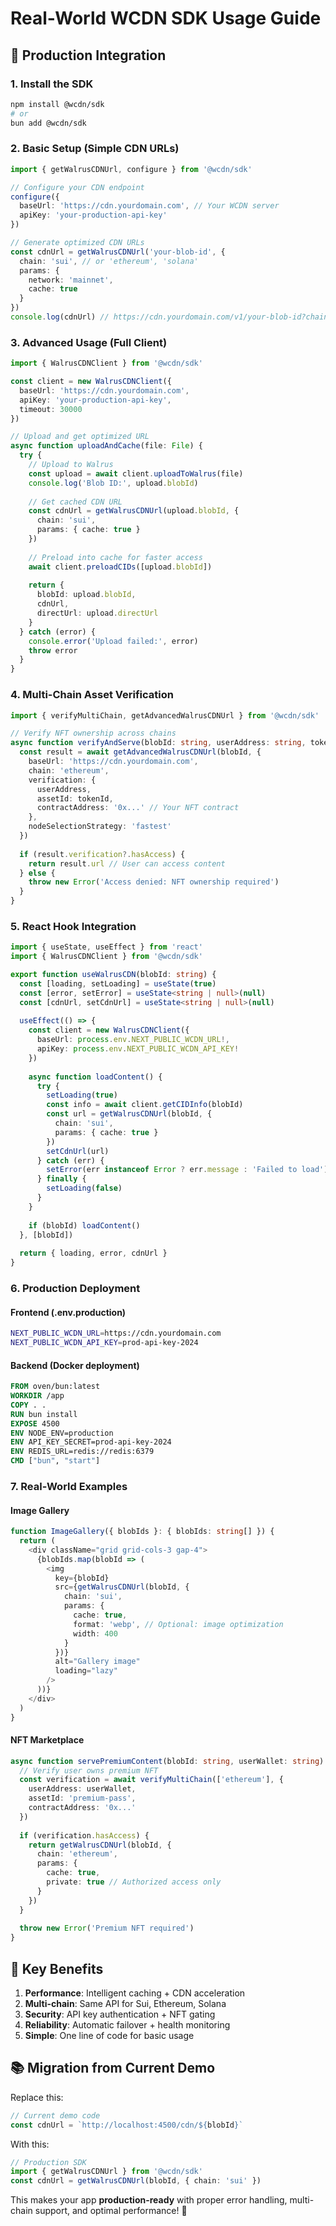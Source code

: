 # Real-World WCDN SDK Usage Guide

## 🚀 Production Integration

### 1. Install the SDK
```bash
npm install @wcdn/sdk
# or
bun add @wcdn/sdk
```

### 2. Basic Setup (Simple CDN URLs)
```typescript
import { getWalrusCDNUrl, configure } from '@wcdn/sdk'

// Configure your CDN endpoint
configure({
  baseUrl: 'https://cdn.yourdomain.com', // Your WCDN server
  apiKey: 'your-production-api-key'
})

// Generate optimized CDN URLs
const cdnUrl = getWalrusCDNUrl('your-blob-id', {
  chain: 'sui', // or 'ethereum', 'solana'
  params: { 
    network: 'mainnet',
    cache: true 
  }
})
console.log(cdnUrl) // https://cdn.yourdomain.com/v1/your-blob-id?chain=sui&network=mainnet
```

### 3. Advanced Usage (Full Client)
```typescript
import { WalrusCDNClient } from '@wcdn/sdk'

const client = new WalrusCDNClient({
  baseUrl: 'https://cdn.yourdomain.com',
  apiKey: 'your-production-api-key',
  timeout: 30000
})

// Upload and get optimized URL
async function uploadAndCache(file: File) {
  try {
    // Upload to Walrus
    const upload = await client.uploadToWalrus(file)
    console.log('Blob ID:', upload.blobId)
    
    // Get cached CDN URL
    const cdnUrl = getWalrusCDNUrl(upload.blobId, {
      chain: 'sui',
      params: { cache: true }
    })
    
    // Preload into cache for faster access
    await client.preloadCIDs([upload.blobId])
    
    return {
      blobId: upload.blobId,
      cdnUrl,
      directUrl: upload.directUrl
    }
  } catch (error) {
    console.error('Upload failed:', error)
    throw error
  }
}
```

### 4. Multi-Chain Asset Verification
```typescript
import { verifyMultiChain, getAdvancedWalrusCDNUrl } from '@wcdn/sdk'

// Verify NFT ownership across chains
async function verifyAndServe(blobId: string, userAddress: string, tokenId: string) {
  const result = await getAdvancedWalrusCDNUrl(blobId, {
    baseUrl: 'https://cdn.yourdomain.com',
    chain: 'ethereum',
    verification: {
      userAddress,
      assetId: tokenId,
      contractAddress: '0x...' // Your NFT contract
    },
    nodeSelectionStrategy: 'fastest'
  })
  
  if (result.verification?.hasAccess) {
    return result.url // User can access content
  } else {
    throw new Error('Access denied: NFT ownership required')
  }
}
```

### 5. React Hook Integration
```typescript
import { useState, useEffect } from 'react'
import { WalrusCDNClient } from '@wcdn/sdk'

export function useWalrusCDN(blobId: string) {
  const [loading, setLoading] = useState(true)
  const [error, setError] = useState<string | null>(null)
  const [cdnUrl, setCdnUrl] = useState<string | null>(null)
  
  useEffect(() => {
    const client = new WalrusCDNClient({
      baseUrl: process.env.NEXT_PUBLIC_WCDN_URL!,
      apiKey: process.env.NEXT_PUBLIC_WCDN_API_KEY!
    })
    
    async function loadContent() {
      try {
        setLoading(true)
        const info = await client.getCIDInfo(blobId)
        const url = getWalrusCDNUrl(blobId, { 
          chain: 'sui',
          params: { cache: true }
        })
        setCdnUrl(url)
      } catch (err) {
        setError(err instanceof Error ? err.message : 'Failed to load')
      } finally {
        setLoading(false)
      }
    }
    
    if (blobId) loadContent()
  }, [blobId])
  
  return { loading, error, cdnUrl }
}
```

### 6. Production Deployment

#### Frontend (.env.production)
```bash
NEXT_PUBLIC_WCDN_URL=https://cdn.yourdomain.com
NEXT_PUBLIC_WCDN_API_KEY=prod-api-key-2024
```

#### Backend (Docker deployment)
```dockerfile
FROM oven/bun:latest
WORKDIR /app
COPY . .
RUN bun install
EXPOSE 4500
ENV NODE_ENV=production
ENV API_KEY_SECRET=prod-api-key-2024
ENV REDIS_URL=redis://redis:6379
CMD ["bun", "start"]
```

### 7. Real-World Examples

#### Image Gallery
```typescript
function ImageGallery({ blobIds }: { blobIds: string[] }) {
  return (
    <div className="grid grid-cols-3 gap-4">
      {blobIds.map(blobId => (
        <img 
          key={blobId}
          src={getWalrusCDNUrl(blobId, { 
            chain: 'sui',
            params: { 
              cache: true,
              format: 'webp', // Optional: image optimization
              width: 400 
            }
          })}
          alt="Gallery image"
          loading="lazy"
        />
      ))}
    </div>
  )
}
```

#### NFT Marketplace
```typescript
async function servePremiumContent(blobId: string, userWallet: string) {
  // Verify user owns premium NFT
  const verification = await verifyMultiChain(['ethereum'], {
    userAddress: userWallet,
    assetId: 'premium-pass',
    contractAddress: '0x...'
  })
  
  if (verification.hasAccess) {
    return getWalrusCDNUrl(blobId, {
      chain: 'ethereum',
      params: { 
        cache: true,
        private: true // Authorized access only
      }
    })
  }
  
  throw new Error('Premium NFT required')
}
```

## 🎯 Key Benefits

1. **Performance**: Intelligent caching + CDN acceleration
2. **Multi-chain**: Same API for Sui, Ethereum, Solana
3. **Security**: API key authentication + NFT gating
4. **Reliability**: Automatic failover + health monitoring
5. **Simple**: One line of code for basic usage

## 📚 Migration from Current Demo

Replace this:
```typescript
// Current demo code
const cdnUrl = `http://localhost:4500/cdn/${blobId}`
```

With this:
```typescript
// Production SDK
import { getWalrusCDNUrl } from '@wcdn/sdk'
const cdnUrl = getWalrusCDNUrl(blobId, { chain: 'sui' })
```

This makes your app **production-ready** with proper error handling, multi-chain support, and optimal performance! 🚀